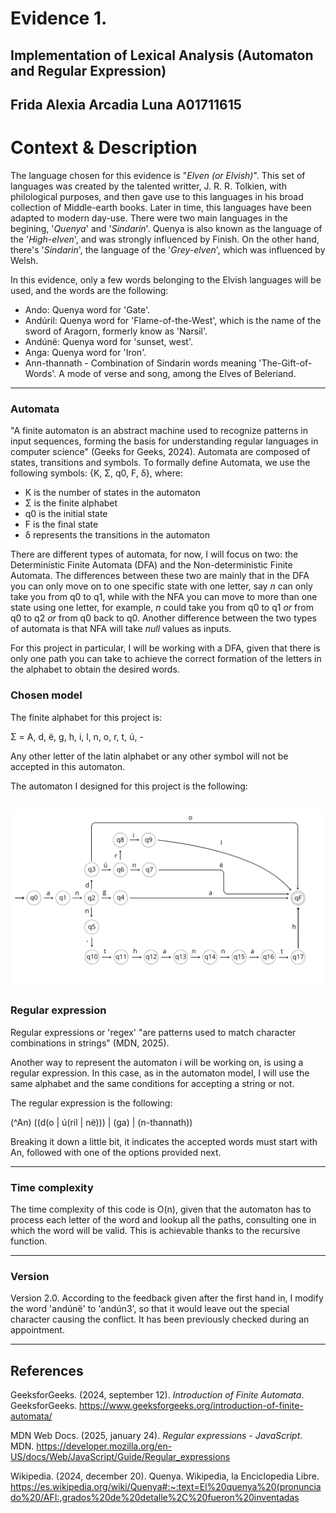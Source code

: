 # Evidence 1.
## Implementation of Lexical Analysis (Automaton and Regular Expression)
Frida Alexia Arcadia Luna A01711615
---
# Context & Description
The language chosen for this evidence is "*Elven (or Elvish)*". This set of languages was created by the talented writter, J. R. R. Tolkien, with philological purposes, and then gave use to this languages in his broad collection of Middle-earth books. Later in time, this languages have been adapted to modern day-use. There were two main languages in the begining, '*Quenya*' and '*Sindarin*'. Quenya is also known as the language of the '*High-elven*', and was strongly influenced by Finish. On the other hand, there's '*Sindarin*', the language of the '*Grey-elven*', which was influenced by Welsh.

In this evidence, only a few words belonging to the Elvish languages will be used, and the words are the following:
- Ando: Quenya word for 'Gate'.
- Andúril: Quenya word for 'Flame-of-the-West', which is the name of the sword of Aragorn, formerly know as 'Narsil'.
- Andúnë: Quenya word for 'sunset, west'.
- Anga: Quenya word for 'Iron'.
- Ann-thannath - Combination of Sindarin words meaning 'The-Gift-of-Words'. A mode of verse and song, among the Elves of Beleriand.
---
### Automata

"A finite automaton is an abstract machine used to recognize patterns in input sequences, forming the basis for understanding regular languages in computer science" (Geeks for Geeks, 2024).
Automata are composed of states, transitions and symbols. 
To formally define Automata, we use the following symbols:
{K, Σ, q0, F, δ}, where:
- K is the number of states in the automaton
- Σ is the finite alphabet
- q0 is the initial state 
- F is the final state
- δ represents the transitions in the automaton

There are different types of automata, for now, I will focus on two: the Deterministic Finite Automata (DFA) and the Non-deterministic Finite Automata. The differences between these two are mainly that in the DFA you can only move on to one specific state with one letter, say *n* can only take you from q0 to q1, while with the NFA you can move to more than one state using one letter, for example, *n* could take you from q0 to q1 *or* from q0 to q2 *or* from q0 back to q0. Another difference between the two types of automata is that NFA will take *null* values as inputs.

For this project in particular, I will be working with a DFA, given that there is only one path you can take to achieve the correct formation of the letters in the alphabet to obtain the desired words.

### Chosen model

The finite alphabet for this project is:

Σ = A, d, ë, g, h, i, l, n, o, r, t, ú, -

Any other letter of the latin alphabet or any other symbol will not be accepted in this automaton.

The automaton I designed for this project is the following:

![Automaton](https://github.com/frida-al/lexical_analysis/blob/main/Automaton.png)
--- 
### Regular expression

Regular expressions or 'regex' "are patterns used to match character combinations in strings" (MDN, 2025).

Another way to represent the automaton i will be working on, is using a regular expression. In this case, as in the automaton model, I will use the same alphabet and the same conditions for accepting a string or not. 

The regular expression is the following:

(^An) ((d(o | ú(ril | në))) | (ga) | (n-thannath))

Breaking it down a little bit, it indicates the accepted words must start with An, followed with one of the options provided next.

---
### Time complexity

The time complexity of this code is O(n), given that the automaton has to process each letter of the word and lookup all the paths, consulting one in which the word will be valid. This is achievable thanks to the recursive function.

---
### Version
Version 2.0. According to the feedback given after the first hand in, I modify the word 'andúnë' to 'andún3', so that it would leave out the special character causing the conflict. It has been previously checked during an appointment.


---
## References
GeeksforGeeks. (2024, september 12). *Introduction of Finite Automata*. GeeksforGeeks. https://www.geeksforgeeks.org/introduction-of-finite-automata/ 

MDN Web Docs. (2025, january 24). *Regular expressions - JavaScript*. MDN. https://developer.mozilla.org/en-US/docs/Web/JavaScript/Guide/Regular_expressions

Wikipedia. (2024, december 20). Quenya. Wikipedia, la Enciclopedia Libre. https://es.wikipedia.org/wiki/Quenya#:~:text=El%20quenya%20(pronunciado%20/AFI:,grados%20de%20detalle%2C%20fueron%20inventadas
